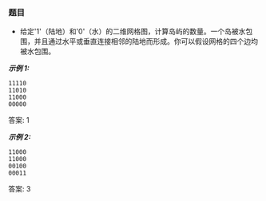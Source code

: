 ### 题目
* 给定'1'（陆地）和'0'（水）的二维网格图，计算岛屿的数量。一个岛被水包围，并且通过水平或垂直连接相邻的陆地而形成。你可以假设网格的四个边均被水包围。

**_示例 1:_**
```
11110
11010
11000
00000
```
答案: 1

**_示例 2:_**
```
11000
11000
00100
00011
```
答案: 3

